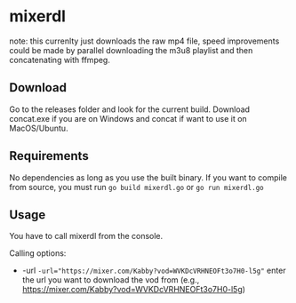# mixerdl
note: this currenlty just downloads the raw mp4 file, speed improvements could be made by parallel downloading the m3u8 playlist and then concatenating with ffmpeg.
## Download

Go to the releases folder and look for the current build. Download concat.exe if you are on Windows and concat if want to use it on MacOS/Ubuntu.

## Requirements

No dependencies as long as you use the built binary. If you want to compile from source, you must run `go build mixerdl.go` or `go run mixerdl.go`

## Usage

You have to call mixerdl from the console.

Calling options:

- -url `-url="https://mixer.com/Kabby?vod=WVKDcVRHNEOFt3o7H0-l5g"` enter the url you want to download the vod from (e.g., https://mixer.com/Kabby?vod=WVKDcVRHNEOFt3o7H0-l5g)
